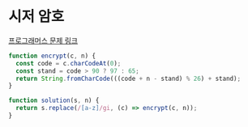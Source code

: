# 시저 암호

[프로그래머스 문제 링크](https://programmers.co.kr/learn/courses/30/lessons/12926)

```javascript
function encrypt(c, n) {
  const code = c.charCodeAt(0);
  const stand = code > 90 ? 97 : 65;
  return String.fromCharCode(((code + n - stand) % 26) + stand);
}

function solution(s, n) {
  return s.replace(/[a-z]/gi, (c) => encrypt(c, n));
}
```
